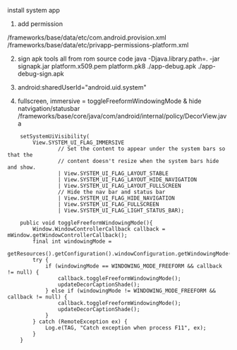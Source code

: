 install system app

1. add permission

/frameworks/base/data/etc/com.android.provision.xml
/frameworks/base/data/etc/privapp-permissions-platform.xml

 <privapp-permissions package="com.android.provision">
      <permission name="android.permission.ACCESS_CHECKIN_PROPERTIES"/>
        <permission name="android.permission.ACCESS_NOTIFICATIONS"/>
        <permission name="android.permission.BACKUP"/>
        <permission name="android.permission.BATTERY_STATS"/>
        <permission name="android.permission.BLUETOOTH_PRIVILEGED"/>
        <permission name="android.permission.CHANGE_APP_IDLE_STATE"/>
        <permission name="android.permission.CHANGE_CONFIGURATION"/>
        <permission name="android.permission.DELETE_PACKAGES"/>
        <permission name="android.permission.FORCE_STOP_PACKAGES"/>
        <permission name="android.permission.LOCAL_MAC_ADDRESS"/>
        <permission name="android.permission.LOG_COMPAT_CHANGE" />
        <permission name="android.permission.MANAGE_DEBUGGING"/>
        <permission name="android.permission.MANAGE_DEVICE_ADMINS"/>
        <permission name="android.permission.MANAGE_FINGERPRINT"/>
        <permission name="android.permission.MANAGE_USB"/>
        <permission name="android.permission.MANAGE_USERS"/>
        <permission name="android.permission.MANAGE_USER_OEM_UNLOCK_STATE" />
        <permission name="android.permission.MASTER_CLEAR"/>
        <permission name="android.permission.MEDIA_CONTENT_CONTROL"/>
        <permission name="android.permission.MODIFY_PHONE_STATE"/>
        <permission name="android.permission.MOUNT_UNMOUNT_FILESYSTEMS"/>
        <permission name="android.permission.MOVE_PACKAGE"/>
        <permission name="android.permission.OVERRIDE_COMPAT_CHANGE_CONFIG" />
        <permission name="android.permission.OVERRIDE_WIFI_CONFIG"/>
        <permission name="android.permission.PACKAGE_USAGE_STATS"/>
        <permission name="android.permission.READ_COMPAT_CHANGE_CONFIG" />
        <permission name="android.permission.READ_PRIVILEGED_PHONE_STATE"/>
        <permission name="android.permission.READ_SEARCH_INDEXABLES"/>
        <permission name="android.permission.REBOOT"/>
        <permission name="android.permission.STATUS_BAR"/>
        <permission name="android.permission.SUGGEST_MANUAL_TIME_AND_ZONE"/>
        <permission name="android.permission.TETHER_PRIVILEGED"/>
        <permission name="android.permission.USE_RESERVED_DISK"/>
        <permission name="android.permission.USER_ACTIVITY"/>
        <permission name="android.permission.WRITE_APN_SETTINGS"/>
        <permission name="android.permission.WRITE_MEDIA_STORAGE"/>
        <permission name="android.permission.MANAGE_EXTERNAL_STORAGE"/>
        <permission name="android.permission.WRITE_SECURE_SETTINGS"/>
        <permission name="android.permission.CONTROL_DISPLAY_COLOR_TRANSFORMS" />
        <permission name="android.permission.INSTALL_DYNAMIC_SYSTEM"/>
        <permission name="android.permission.READ_DREAM_STATE"/>
        <permission name="android.permission.READ_DREAM_SUPPRESSION"/>
        <permission name="android.permission.CHANGE_COMPONENT_ENABLED_STATE"/>
        <permission name="android.permission.SET_TIME"/>
        <permission name="android.permission.SET_TIME_ZONE"/>
        <permission name="android.permission.INTERACT_ACROSS_USERS" />
    </privapp-permissions>


2. sign apk 
tools all from rom source code
java -Djava.library.path=. -jar signapk.jar platform.x509.pem platform.pk8 ./app-debug.apk ./app-debug-sign.apk

3. android:sharedUserId="android.uid.system"

4. fullscreen, immersive = toggleFreeformWindowingMode & hide natvigation/statusbar
/frameworks/base/core/java/com/android/internal/policy/DecorView.java
```
    setSystemUiVisibility(
        View.SYSTEM_UI_FLAG_IMMERSIVE
                // Set the content to appear under the system bars so that the
                // content doesn't resize when the system bars hide and show.
                | View.SYSTEM_UI_FLAG_LAYOUT_STABLE
                | View.SYSTEM_UI_FLAG_LAYOUT_HIDE_NAVIGATION
                | View.SYSTEM_UI_FLAG_LAYOUT_FULLSCREEN
                // Hide the nav bar and status bar
                | View.SYSTEM_UI_FLAG_HIDE_NAVIGATION
                | View.SYSTEM_UI_FLAG_FULLSCREEN
                | View.SYSTEM_UI_FLAG_LIGHT_STATUS_BAR);
```

```
    public void toggleFreeformWindowingMode(){
        Window.WindowControllerCallback callback = mWindow.getWindowControllerCallback();
        final int windowingMode =
                getResources().getConfiguration().windowConfiguration.getWindowingMode();
        try {
            if (windowingMode == WINDOWING_MODE_FREEFORM && callback != null) {
                callback.toggleFreeformWindowingMode();
                updateDecorCaptionShade();
            } else if (windowingMode != WINDOWING_MODE_FREEFORM && callback != null) {
                callback.toggleFreeformWindowingMode();
                updateDecorCaptionShade();
            }
        } catch (RemoteException ex) {
            Log.e(TAG, "Catch exception when process F11", ex);
        }
    }
```